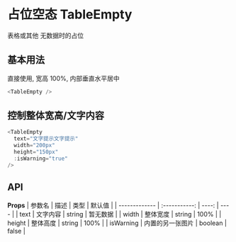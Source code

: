 # 占位空态 TableEmpty

表格或其他 无数据时的占位

## 基本用法

直接使用, 宽高 100%, 内部垂直水平居中

```js
<TableEmpty />
```

<TableEmpty />

## 控制整体宽高/文字内容

```js
<TableEmpty
  text="文字提示文字提示"
  width="200px"
  height="150px"
  :isWarning="true"
/>
```

<TableEmpty 
  text="文字提示文字提示"
  width="200px" 
  height="150px" 
  :isWarning="true"
/>

## API

**Props**
| 参数名 | 描述 | 类型 | 默认值 |
| ------------- | :-----------: | ----: | ---- |
| text | 文字内容 | string | 暂无数据 |
| width | 整体宽度 | string | 100% |
| height | 整体高度 | string | 100% |
| isWarning | 内置的另一张图片 | boolean | false |
